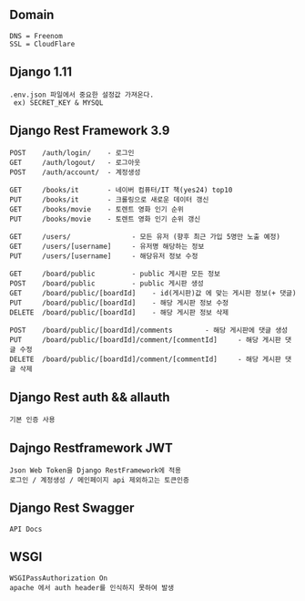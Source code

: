 ## Domain
```
DNS = Freenom
SSL = CloudFlare
```


## Django 1.11
```
.env.json 파일에서 중요한 설정값 가져온다.
 ex) SECRET_KEY & MYSQL
```

## Django Rest Framework 3.9
```
POST    /auth/login/    - 로그인
GET     /auth/logout/   - 로그아웃
POST    /auth/account/  - 계정생성

GET     /books/it       - 네이버 컴퓨터/IT 책(yes24) top10 
PUT     /books/it       - 크롤링으로 새로운 데이터 갱신
GET     /books/movie    - 토렌트 영화 인기 순위
PUT     /books/movie    - 토렌트 영화 인기 순위 갱신

GET     /users/               - 모든 유저 (향후 최근 가입 5명만 노출 예정)
GET     /users/[username]     - 유저명 해당하는 정보
PUT     /users/[username]     - 해당유저 정보 수정

GET     /board/public         - public 게시판 모든 정보
POST    /board/public         - public 게시판 생성
GET     /board/public/[boardId]    - id(게시판)값 에 맞는 게시판 정보(+ 댓글)
PUT     /board/public/[boardId]    - 해당 게시판 정보 수정
DELETE  /board/public/[boardId]    - 해당 게시판 정보 삭제

POST    /board/public/[boardId]/comments        - 해당 게시판에 댓글 생성
PUT     /board/public/[boardId]/comment/[commentId]     - 해당 게시판 댓글 수정
DELETE  /board/public/[boardId]/comment/[commentId]     - 해당 게시판 댓글 삭제

```

## Django Rest auth && allauth
```
기본 인증 사용
```

## Dajngo Restframework JWT
```
Json Web Token을 Django RestFramework에 적용
로그인 / 계정생성 / 메인페이지 api 제외하고는 토큰인증
```

## Django Rest Swagger
```
API Docs
```

## WSGI
```
WSGIPassAuthorization On
apache 에서 auth header를 인식하지 못하여 발생
```
